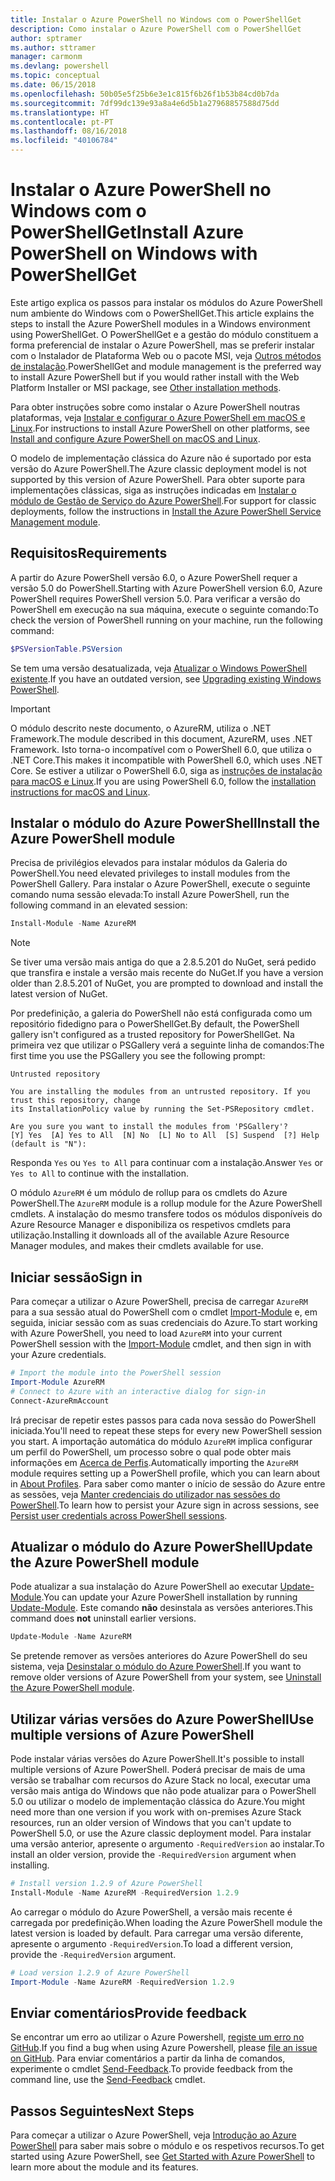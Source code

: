 ```yaml
---
title: Instalar o Azure PowerShell no Windows com o PowerShellGet
description: Como instalar o Azure PowerShell com o PowerShellGet
author: sptramer
ms.author: sttramer
manager: carmonm
ms.devlang: powershell
ms.topic: conceptual
ms.date: 06/15/2018
ms.openlocfilehash: 50b05e5f25b6e3e1c815f6b26f1b53b84cd0b7da
ms.sourcegitcommit: 7df99dc139e93a8a4e6d5b1a27968857588d75dd
ms.translationtype: HT
ms.contentlocale: pt-PT
ms.lasthandoff: 08/16/2018
ms.locfileid: "40106784"
---
```

# <a name="install-azure-powershell-on-windows-with-powershellget"></a><span data-ttu-id="ce48e-103">Instalar o Azure PowerShell no Windows com o PowerShellGet</span><span class="sxs-lookup"><span data-stu-id="ce48e-103">Install Azure PowerShell on Windows with PowerShellGet</span></span>

<span data-ttu-id="ce48e-104">Este artigo explica os passos para instalar os módulos do Azure PowerShell num ambiente do Windows com o PowerShellGet.</span><span class="sxs-lookup"><span data-stu-id="ce48e-104">This article explains the steps to install the Azure PowerShell modules in a Windows environment using PowerShellGet.</span></span> <span data-ttu-id="ce48e-105">O PowerShellGet e a gestão do módulo constituem a forma preferencial de instalar o Azure PowerShell, mas se preferir instalar com o Instalador de Plataforma Web ou o pacote MSI, veja [Outros métodos de instalação](other-install.md).</span><span class="sxs-lookup"><span data-stu-id="ce48e-105">PowerShellGet and module management is the preferred way to install Azure PowerShell but if you would rather install with the Web Platform Installer or MSI package, see [Other installation methods](other-install.md).</span></span>

<span data-ttu-id="ce48e-106">Para obter instruções sobre como instalar o Azure PowerShell noutras plataformas, veja [Instalar e configurar o Azure PowerShell em macOS e Linux](install-azurermps-maclinux.md).</span><span class="sxs-lookup"><span data-stu-id="ce48e-106">For instructions to install Azure PowerShell on other platforms, see [Install and configure Azure PowerShell on macOS and Linux](install-azurermps-maclinux.md).</span></span>

<span data-ttu-id="ce48e-107">O modelo de implementação clássica do Azure não é suportado por esta versão do Azure PowerShell.</span><span class="sxs-lookup"><span data-stu-id="ce48e-107">The Azure classic deployment model is not supported by this version of Azure PowerShell.</span></span> <span data-ttu-id="ce48e-108">Para obter suporte para implementações clássicas, siga as instruções indicadas em [Instalar o módulo de Gestão de Serviço do Azure PowerShell](/powershell/azure/servicemanagement/install-azure-ps).</span><span class="sxs-lookup"><span data-stu-id="ce48e-108">For support for classic deployments, follow the instructions in [Install the Azure PowerShell Service Management module](/powershell/azure/servicemanagement/install-azure-ps).</span></span>

## <a name="requirements"></a><span data-ttu-id="ce48e-109">Requisitos</span><span class="sxs-lookup"><span data-stu-id="ce48e-109">Requirements</span></span>

<span data-ttu-id="ce48e-110">A partir do Azure PowerShell versão 6.0, o Azure PowerShell requer a versão 5.0 do PowerShell.</span><span class="sxs-lookup"><span data-stu-id="ce48e-110">Starting with Azure PowerShell version 6.0, Azure PowerShell requires PowerShell version 5.0.</span></span> <span data-ttu-id="ce48e-111">Para verificar a versão do PowerShell em execução na sua máquina, execute o seguinte comando:</span><span class="sxs-lookup"><span data-stu-id="ce48e-111">To check the version of PowerShell running on your machine, run the following command:</span></span>

```powershell
$PSVersionTable.PSVersion
```

<span data-ttu-id="ce48e-112">Se tem uma versão desatualizada, veja [Atualizar o Windows PowerShell existente](/powershell/scripting/setup/installing-windows-powershell?view=powershell-6#upgrading-existing-windows-powershell).</span><span class="sxs-lookup"><span data-stu-id="ce48e-112">If you have an outdated version, see [Upgrading existing Windows PowerShell](/powershell/scripting/setup/installing-windows-powershell?view=powershell-6#upgrading-existing-windows-powershell).</span></span>

> [!IMPORTANT]
> <span data-ttu-id="ce48e-113">O módulo descrito neste documento, o AzureRM, utiliza o .NET Framework.</span><span class="sxs-lookup"><span data-stu-id="ce48e-113">The module described in this document, AzureRM, uses .NET Framework.</span></span> <span data-ttu-id="ce48e-114">Isto torna-o incompatível com o PowerShell 6.0, que utiliza o .NET Core.</span><span class="sxs-lookup"><span data-stu-id="ce48e-114">This makes it incompatible with PowerShell 6.0, which uses .NET Core.</span></span> <span data-ttu-id="ce48e-115">Se estiver a utilizar o PowerShell 6.0, siga as [instruções de instalação para macOS e Linux](install-azurermps-maclinux.md).</span><span class="sxs-lookup"><span data-stu-id="ce48e-115">If you are using PowerShell 6.0, follow the [installation instructions for macOS and Linux](install-azurermps-maclinux.md).</span></span>

## <a name="install-the-azure-powershell-module"></a><span data-ttu-id="ce48e-116">Instalar o módulo do Azure PowerShell</span><span class="sxs-lookup"><span data-stu-id="ce48e-116">Install the Azure PowerShell module</span></span>

<span data-ttu-id="ce48e-117">Precisa de privilégios elevados para instalar módulos da Galeria do PowerShell.</span><span class="sxs-lookup"><span data-stu-id="ce48e-117">You need elevated privileges to install modules from the PowerShell Gallery.</span></span> <span data-ttu-id="ce48e-118">Para instalar o Azure PowerShell, execute o seguinte comando numa sessão elevada:</span><span class="sxs-lookup"><span data-stu-id="ce48e-118">To install Azure PowerShell, run the following command in an elevated session:</span></span>

```powershell
Install-Module -Name AzureRM
```

> [!NOTE]
> <span data-ttu-id="ce48e-119">Se tiver uma versão mais antiga do que a 2.8.5.201 do NuGet, será pedido que transfira e instale a versão mais recente do NuGet.</span><span class="sxs-lookup"><span data-stu-id="ce48e-119">If you have a version older than 2.8.5.201 of NuGet, you are prompted to download and install the latest version of NuGet.</span></span>

<span data-ttu-id="ce48e-120">Por predefinição, a galeria do PowerShell não está configurada como um repositório fidedigno para o PowerShellGet.</span><span class="sxs-lookup"><span data-stu-id="ce48e-120">By default, the PowerShell gallery isn't configured as a trusted repository for PowerShellGet.</span></span> <span data-ttu-id="ce48e-121">Na primeira vez que utilizar o PSGallery verá a seguinte linha de comandos:</span><span class="sxs-lookup"><span data-stu-id="ce48e-121">The first time you use the PSGallery you see the following prompt:</span></span>

```output
Untrusted repository

You are installing the modules from an untrusted repository. If you trust this repository, change
its InstallationPolicy value by running the Set-PSRepository cmdlet.

Are you sure you want to install the modules from 'PSGallery'?
[Y] Yes  [A] Yes to All  [N] No  [L] No to All  [S] Suspend  [?] Help (default is "N"):
```

<span data-ttu-id="ce48e-122">Responda `Yes` ou `Yes to All` para continuar com a instalação.</span><span class="sxs-lookup"><span data-stu-id="ce48e-122">Answer `Yes` or `Yes to All` to continue with the installation.</span></span>

<span data-ttu-id="ce48e-123">O módulo `AzureRM` é um módulo de rollup para os cmdlets do Azure PowerShell.</span><span class="sxs-lookup"><span data-stu-id="ce48e-123">The `AzureRM` module is a rollup module for the Azure PowerShell cmdlets.</span></span> <span data-ttu-id="ce48e-124">A instalação do mesmo transfere todos os módulos disponíveis do Azure Resource Manager e disponibiliza os respetivos cmdlets para utilização.</span><span class="sxs-lookup"><span data-stu-id="ce48e-124">Installing it downloads all of the available Azure Resource Manager modules, and makes their cmdlets available for use.</span></span>

## <a name="sign-in"></a><span data-ttu-id="ce48e-125">Iniciar sessão</span><span class="sxs-lookup"><span data-stu-id="ce48e-125">Sign in</span></span>

<span data-ttu-id="ce48e-126">Para começar a utilizar o Azure PowerShell, precisa de carregar `AzureRM` para a sua sessão atual do PowerShell com o cmdlet [Import-Module](/powershell/module/Microsoft.PowerShell.Core/Import-Module) e, em seguida, iniciar sessão com as suas credenciais do Azure.</span><span class="sxs-lookup"><span data-stu-id="ce48e-126">To start working with Azure PowerShell, you need to load `AzureRM` into your current PowerShell session with the [Import-Module](/powershell/module/Microsoft.PowerShell.Core/Import-Module) cmdlet, and then sign in with your Azure credentials.</span></span>

```powershell
# Import the module into the PowerShell session
Import-Module AzureRM
# Connect to Azure with an interactive dialog for sign-in
Connect-AzureRmAccount
```

<span data-ttu-id="ce48e-127">Irá precisar de repetir estes passos para cada nova sessão do PowerShell iniciada.</span><span class="sxs-lookup"><span data-stu-id="ce48e-127">You'll need to repeat these steps for every new PowerShell session you start.</span></span> <span data-ttu-id="ce48e-128">A importação automática do módulo `AzureRM` implica configurar um perfil do PowerShell, um processo sobre o qual pode obter mais informações em [Acerca de Perfis](/powershell/module/microsoft.powershell.core/about/about_profiles).</span><span class="sxs-lookup"><span data-stu-id="ce48e-128">Automatically importing the `AzureRM` module requires setting up a PowerShell profile, which you can learn about in [About Profiles](/powershell/module/microsoft.powershell.core/about/about_profiles).</span></span>
<span data-ttu-id="ce48e-129">Para saber como manter o início de sessão do Azure entre as sessões, veja [Manter credenciais do utilizador nas sessões do PowerShell](context-persistence.md).</span><span class="sxs-lookup"><span data-stu-id="ce48e-129">To learn how to persist your Azure sign in across sessions, see [Persist user credentials across PowerShell sessions](context-persistence.md).</span></span>

## <a name="update-the-azure-powershell-module"></a><span data-ttu-id="ce48e-130">Atualizar o módulo do Azure PowerShell</span><span class="sxs-lookup"><span data-stu-id="ce48e-130">Update the Azure PowerShell module</span></span>

<span data-ttu-id="ce48e-131">Pode atualizar a sua instalação do Azure PowerShell ao executar [Update-Module](/powershell/module/powershellget/update-module).</span><span class="sxs-lookup"><span data-stu-id="ce48e-131">You can update your Azure PowerShell installation by running [Update-Module](/powershell/module/powershellget/update-module).</span></span> <span data-ttu-id="ce48e-132">Este comando __não__ desinstala as versões anteriores.</span><span class="sxs-lookup"><span data-stu-id="ce48e-132">This command does __not__ uninstall earlier versions.</span></span>

```powershell
Update-Module -Name AzureRM
```

<span data-ttu-id="ce48e-133">Se pretende remover as versões anteriores do Azure PowerShell do seu sistema, veja [Desinstalar o módulo do Azure PowerShell](uninstall-azurerm-ps.md).</span><span class="sxs-lookup"><span data-stu-id="ce48e-133">If you want to remove older versions of Azure PowerShell from your system, see [Uninstall the Azure PowerShell module](uninstall-azurerm-ps.md).</span></span>

## <a name="use-multiple-versions-of-azure-powershell"></a><span data-ttu-id="ce48e-134">Utilizar várias versões do Azure PowerShell</span><span class="sxs-lookup"><span data-stu-id="ce48e-134">Use multiple versions of Azure PowerShell</span></span>

<span data-ttu-id="ce48e-135">Pode instalar várias versões do Azure PowerShell.</span><span class="sxs-lookup"><span data-stu-id="ce48e-135">It's possible to install multiple versions of Azure PowerShell.</span></span> <span data-ttu-id="ce48e-136">Poderá precisar de mais de uma versão se trabalhar com recursos do Azure Stack no local, executar uma versão mais antiga do Windows que não pode atualizar para o PowerShell 5.0 ou utilizar o modelo de implementação clássica do Azure.</span><span class="sxs-lookup"><span data-stu-id="ce48e-136">You might need more than one version if you work with on-premises Azure Stack resources, run an older version of Windows that you can't update to PowerShell 5.0, or use the Azure classic deployment model.</span></span> <span data-ttu-id="ce48e-137">Para instalar uma versão anterior, apresente o argumento `-RequiredVersion` ao instalar.</span><span class="sxs-lookup"><span data-stu-id="ce48e-137">To install an older version, provide the `-RequiredVersion` argument when installing.</span></span>

```powershell
# Install version 1.2.9 of Azure PowerShell
Install-Module -Name AzureRM -RequiredVersion 1.2.9
```

<span data-ttu-id="ce48e-138">Ao carregar o módulo do Azure PowerShell, a versão mais recente é carregada por predefinição.</span><span class="sxs-lookup"><span data-stu-id="ce48e-138">When loading the Azure PowerShell module the latest version is loaded by default.</span></span> <span data-ttu-id="ce48e-139">Para carregar uma versão diferente, apresente o argumento `-RequiredVersion`.</span><span class="sxs-lookup"><span data-stu-id="ce48e-139">To load a different version, provide the `-RequiredVersion` argument.</span></span>

```powershell
# Load version 1.2.9 of Azure PowerShell
Import-Module -Name AzureRM -RequiredVersion 1.2.9
```

## <a name="provide-feedback"></a><span data-ttu-id="ce48e-140">Enviar comentários</span><span class="sxs-lookup"><span data-stu-id="ce48e-140">Provide feedback</span></span>

<span data-ttu-id="ce48e-141">Se encontrar um erro ao utilizar o Azure Powershell, [registe um erro no GitHub](https://github.com/Azure/azure-powershell/issues).</span><span class="sxs-lookup"><span data-stu-id="ce48e-141">If you find a bug when using Azure Powershell, please [file an issue on GitHub](https://github.com/Azure/azure-powershell/issues).</span></span>
<span data-ttu-id="ce48e-142">Para enviar comentários a partir da linha de comandos, experimente o cmdlet [Send-Feedback](/powershell/module/azurerm.profile/send-feedback).</span><span class="sxs-lookup"><span data-stu-id="ce48e-142">To provide feedback from the command line, use the [Send-Feedback](/powershell/module/azurerm.profile/send-feedback) cmdlet.</span></span>

## <a name="next-steps"></a><span data-ttu-id="ce48e-143">Passos Seguintes</span><span class="sxs-lookup"><span data-stu-id="ce48e-143">Next Steps</span></span>

<span data-ttu-id="ce48e-144">Para começar a utilizar o Azure PowerShell, veja [Introdução ao Azure PowerShell](get-started-azureps.md) para saber mais sobre o módulo e os respetivos recursos.</span><span class="sxs-lookup"><span data-stu-id="ce48e-144">To get started using Azure PowerShell, see [Get Started with Azure PowerShell](get-started-azureps.md) to learn more about the module and its features.</span></span>